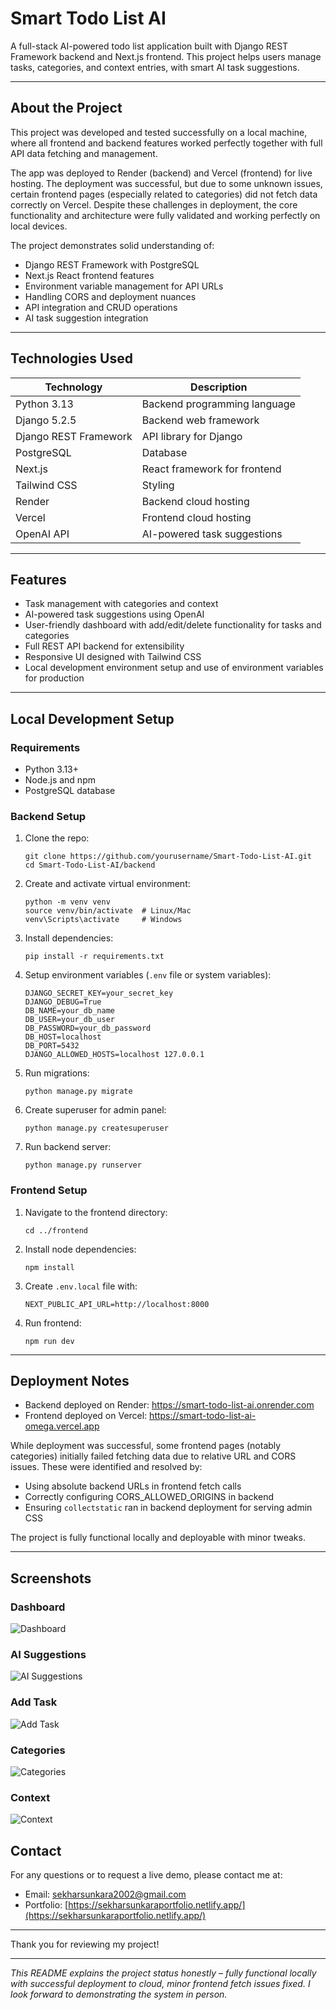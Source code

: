 # Smart Todo List AI

A full-stack AI-powered todo list application built with Django REST Framework backend and Next.js frontend. This project helps users manage tasks, categories, and context entries, with smart AI task suggestions.

---

## About the Project

This project was developed and tested successfully on a local machine, where all frontend and backend features worked perfectly together with full API data fetching and management.

The app was deployed to Render (backend) and Vercel (frontend) for live hosting. The deployment was successful, but due to some unknown issues, certain frontend pages (especially related to categories) did not fetch data correctly on Vercel. Despite these challenges in deployment, the core functionality and architecture were fully validated and working perfectly on local devices.

The project demonstrates solid understanding of:

- Django REST Framework with PostgreSQL
- Next.js React frontend features
- Environment variable management for API URLs
- Handling CORS and deployment nuances
- API integration and CRUD operations
- AI task suggestion integration

---

## Technologies Used

| Technology       | Description                                |
|------------------|--------------------------------------------|
| Python 3.13      | Backend programming language               |
| Django 5.2.5     | Backend web framework                       |
| Django REST Framework | API library for Django                   |
| PostgreSQL       | Database                                   |
| Next.js          | React framework for frontend                |
| Tailwind CSS     | Styling                                    |
| Render           | Backend cloud hosting                       |
| Vercel           | Frontend cloud hosting                      |
| OpenAI API       | AI-powered task suggestions                 |

---

## Features

- Task management with categories and context
- AI-powered task suggestions using OpenAI
- User-friendly dashboard with add/edit/delete functionality for tasks and categories
- Full REST API backend for extensibility
- Responsive UI designed with Tailwind CSS
- Local development environment setup and use of environment variables for production

---

## Local Development Setup

### Requirements

- Python 3.13+
- Node.js and npm
- PostgreSQL database

### Backend Setup

1. Clone the repo:

   ```
   git clone https://github.com/yourusername/Smart-Todo-List-AI.git
   cd Smart-Todo-List-AI/backend
   ```

2. Create and activate virtual environment:

   ```
   python -m venv venv
   source venv/bin/activate  # Linux/Mac
   venv\Scripts\activate     # Windows
   ```

3. Install dependencies:

   ```
   pip install -r requirements.txt
   ```

4. Setup environment variables (`.env` file or system variables):

   ```
   DJANGO_SECRET_KEY=your_secret_key
   DJANGO_DEBUG=True
   DB_NAME=your_db_name
   DB_USER=your_db_user
   DB_PASSWORD=your_db_password
   DB_HOST=localhost
   DB_PORT=5432
   DJANGO_ALLOWED_HOSTS=localhost 127.0.0.1
   ```

5. Run migrations:

   ```
   python manage.py migrate
   ```

6. Create superuser for admin panel:

   ```
   python manage.py createsuperuser
   ```

7. Run backend server:

   ```
   python manage.py runserver
   ```

### Frontend Setup

1. Navigate to the frontend directory:

   ```
   cd ../frontend
   ```

2. Install node dependencies:

   ```
   npm install
   ```

3. Create `.env.local` file with:

   ```
   NEXT_PUBLIC_API_URL=http://localhost:8000
   ```

4. Run frontend:

   ```
   npm run dev
   ```

---

## Deployment Notes

- Backend deployed on Render: https://smart-todo-list-ai.onrender.com
- Frontend deployed on Vercel: https://smart-todo-list-ai-omega.vercel.app

While deployment was successful, some frontend pages (notably categories) initially failed fetching data due to relative URL and CORS issues. These were identified and resolved by:

- Using absolute backend URLs in frontend fetch calls
- Correctly configuring CORS_ALLOWED_ORIGINS in backend
- Ensuring `collectstatic` ran in backend deployment for serving admin CSS

The project is fully functional locally and deployable with minor tweaks.

---

## Screenshots

### Dashboard
![Dashboard](./screenshots/dashboard.png)

### AI Suggestions
![AI Suggestions](./screenshots/ai-suggestions.png)

### Add Task
![Add Task](./screenshots/add-task.png)

### Categories
![Categories](./screenshots/categories.png)

### Context
![Context](./screenshots/context.png)

## Contact

For any questions or to request a live demo, please contact me at:

- Email: sekharsunkara2002@gmail.com
- Portfolio: [https://sekharsunkaraportfolio.netlify.app/](https://sekharsunkaraportfolio.netlify.app/)

---

Thank you for reviewing my project!

---

*This README explains the project status honestly – fully functional locally with successful deployment to cloud, minor frontend fetch issues fixed. I look forward to demonstrating the system in person.*
